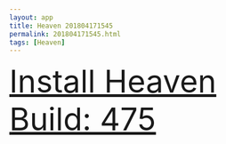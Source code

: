 ```yaml
---
layout: app
title: Heaven 201804171545
permalink: 201804171545.html
tags: [Heaven]
---
```

<div class="pure-g">
    <div class="pure-u-1-1" style="font-size: 4em">
        <a class="pure-button-primary" href="itms-services://?action=download-manifest&url=https%3A%2F%2Flitsungyisigono.github.io%2FTestScript%2Fmanifests%2F201804171545.plist"><i class="fa fa-download" aria-hidden="true"></i>Install Heaven Build: 475</a>
    </div>
</div>